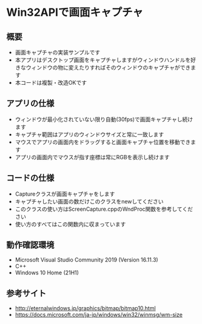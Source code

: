 # Win32APIで画面キャプチャ
## 概要
- 画面キャプチャの実装サンプルです
- 本アプリはデスクトップ画面をキャプチャしますがウィンドウハンドルを好きなウィンドウの物に変えたりすればそのウィンドウのキャプチャができます
- 本コードは複製・改造OKです
## アプリの仕様
- ウィンドウが最小化されていない限り自動(30fps)で画面キャプチャし続けます
- キャプチャ範囲はアプリのウィンドウサイズと常に一致します
- マウスでアプリの画面内をドラッグすると画面キャプチャ位置を移動できます
- アプリの画面内でマウスが指す座標は常にRGBを表示し続けます
## コードの仕様
- Captureクラスが画面キャプチャをします
- キャプチャしたい画面の数だけこのクラスをnewしてください
- このクラスの使い方はScreenCapture.cppのWndProc関数を参考してください
- 使い方のすべてはこの関数内に収まっています
## 動作確認環境
- Microsoft Visual Studio Community 2019 (Version 16.11.3)
- C++
- Windows 10 Home (21H1)
## 参考サイト
- http://eternalwindows.jp/graphics/bitmap/bitmap10.html
- https://docs.microsoft.com/ja-jp/windows/win32/winmsg/wm-size
